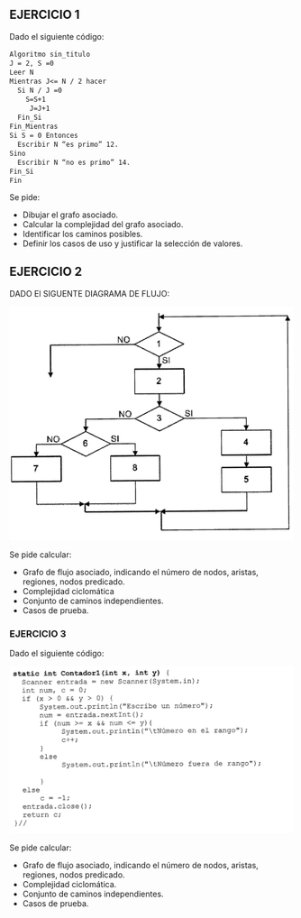 ## EJERCICIO 1

Dado el siguiente código:

```code
Algoritmo sin_titulo
J = 2, S =0
Leer N
Mientras J<= N / 2 hacer 
  Si N / J =0
    S=S+1
	 J=J+1
  Fin_Si
Fin_Mientras
Si S = 0 Entonces
  Escribir N “es primo” 12. 
Sino
  Escribir N “no es primo” 14. 
Fin_Si
Fin
```

Se pide:
- Dibujar el grafo asociado.
- Calcular la complejidad del grafo asociado.
- Identificar los caminos posibles.
- Definir los casos de uso y justificar la selección de valores.


## EJERCICIO 2
DADO El SIGUENTE DIAGRAMA DE FLUJO:

![](_resources/20221127201624.png)

Se pide calcular:

- Grafo de flujo asociado, indicando el número de nodos, aristas, regiones, nodos predicado.
- Complejidad ciclomática
- Conjunto de caminos independientes.
- Casos de prueba.

### EJERCICIO 3
Dado el siguiente código:

![](_resources/20221127202258.png)

Se pide calcular:

- Grafo de flujo asociado, indicando el número de nodos, aristas, regiones, nodos predicado.
- Complejidad ciclomática.
- Conjunto de caminos independientes.
- Casos de prueba.
